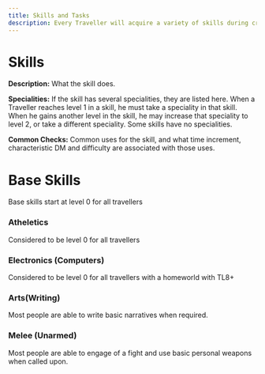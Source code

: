 ```yaml
---
title: Skills and Tasks
description: Every Traveller will acquire a variety of skills during creation that will indicate the tasks they perform well.
---
```

# Skills
**Description:**
	What the skill does. 
	
**Specialities:**
	If the skill has several specialities, they are listed here. When a Traveller reaches level 1 in a skill, he must take a speciality in that skill. When he gains another level in the skill, he may increase that speciality to level 2, or take a different speciality. Some skills have no specialities. 
	
**Common Checks:**
	Common uses for the skill, and what time increment, characteristic DM and difficulty are associated with those uses.


# Base Skills
Base skills start at level 0 for all travellers

### Atheletics 
Considered to be level 0 for all travellers

### Electronics (Computers)
Considered to be level 0 for all travellers with a homeworld with TL8+

### Arts(Writing)
Most people are able to write basic narratives when required. 

### Melee (Unarmed)
Most people are able to engage of a fight and use basic personal weapons when called upon. 

